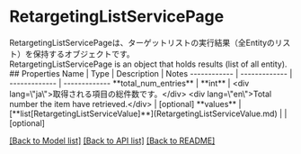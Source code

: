 # RetargetingListServicePage

<div lang=\"ja\">RetargetingListServicePageは、ターゲットリストの実行結果（全Entityのリスト）を保持するオブジェクトです。</div> <div lang=\"en\">RetargetingListServicePage is an object that holds results (list of all entity).</div> 
## Properties
Name | Type | Description | Notes
------------ | ------------- | ------------- | -------------
**total_num_entries** | **int** | &lt;div lang&#x3D;\&quot;ja\&quot;&gt;取得される項目の総件数です。&lt;/div&gt; &lt;div lang&#x3D;\&quot;en\&quot;&gt;Total number the item have retrieved.&lt;/div&gt;  | [optional] 
**values** | [**list[RetargetingListServiceValue]**](RetargetingListServiceValue.md) |  | [optional] 

[[Back to Model list]](../README.md#documentation-for-models) [[Back to API list]](../README.md#documentation-for-api-endpoints) [[Back to README]](../README.md)


